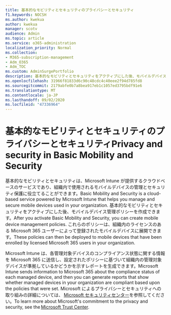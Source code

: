 ```yaml
---
title: 基本的なモビリティとセキュリティのプライバシーとセキュリティ
f1.keywords: NOCSH
ms.author: kwekua
author: kwekua
manager: scotv
audience: Admin
ms.topic: article
ms.service: o365-administration
localization_priority: Normal
ms.collection:
- M365-subscription-management
- Adm_O365
- Adm_TOC
ms.custom: AdminSurgePortfolio
description: 基本的なモビリティとセキュリティをアクティブにした後、モバイルデバイス管理ポリシーを作成できます。
ms.openlocfilehash: 31966f81833d6c90c48cdc4c40eee2f94d785fd8
ms.sourcegitcommit: 2179abfe0b7a8bea917eb1c1057ed3795bdf91e6
ms.translationtype: MT
ms.contentlocale: ja-JP
ms.lasthandoff: 09/02/2020
ms.locfileid: "47336964"
---
```

# <a name="privacy-and-security-in-basic-mobility-and-security"></a><span data-ttu-id="1a527-103">基本的なモビリティとセキュリティのプライバシーとセキュリティ</span><span class="sxs-lookup"><span data-stu-id="1a527-103">Privacy and security in Basic Mobility and Security</span></span>

<span data-ttu-id="1a527-104">基本的なモビリティとセキュリティは、Microsoft Intune が提供するクラウドベースのサービスであり、組織内で使用されるモバイルデバイスの管理とセキュリティ保護に役立てることができます。</span><span class="sxs-lookup"><span data-stu-id="1a527-104">Basic Mobility and Security is a cloud-based service powered by Microsoft Intune that helps you manage and secure mobile devices used in your organization.</span></span> <span data-ttu-id="1a527-105">基本的なモビリティとセキュリティをアクティブにした後、モバイルデバイス管理ポリシーを作成できます。</span><span class="sxs-lookup"><span data-stu-id="1a527-105">After you activate Basic Mobility and Security, you can create mobile device management policies.</span></span> <span data-ttu-id="1a527-106">これらのポリシーは、組織内のライセンスのある Microsoft 365 ユーザーによって登録されたモバイルデバイスに展開できます。</span><span class="sxs-lookup"><span data-stu-id="1a527-106">These policies can then be deployed to mobile devices that have been enrolled by licensed Microsoft 365 users in your organization.</span></span>

<span data-ttu-id="1a527-107">Microsoft Intune は、各管理対象デバイスのコンプライアンス状態に関する情報を Microsoft 365 に送信し、設定されたポリシーに基づいて組織内の管理対象デバイスが準拠しているかどうかを示すレポートを生成できます。</span><span class="sxs-lookup"><span data-stu-id="1a527-107">Microsoft Intune sends information to Microsoft 365 about the compliance status of each managed device, and then you can generate reports that show whether managed devices in your organization are compliant based upon the policies that were set.</span></span> <span data-ttu-id="1a527-108">Microsoft によるプライバシーとセキュリティへの取り組みの詳細については、 [Microsoft セキュリティセンター](https://www.microsoft.com/trust-center)を参照してください。</span><span class="sxs-lookup"><span data-stu-id="1a527-108">To learn more about Microsoft's commitment to the privacy and security, see the [Microsoft Trust Center](https://www.microsoft.com/trust-center).</span></span>